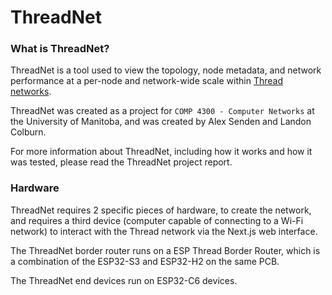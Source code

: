 # ThreadNet

### What is ThreadNet?

ThreadNet is a tool used to view the topology, node metadata, and network performance at a per-node and network-wide scale within [Thread networks](https://en.wikipedia.org/wiki/Thread_(network_protocol)).

ThreadNet was created as a project for `COMP 4300 - Computer Networks` at the University of Manitoba, and was created by Alex Senden and Landon Colburn.

For more information about ThreadNet, including how it works and how it was tested, please read the ThreadNet project report.

### Hardware

ThreadNet requires 2 specific pieces of hardware, to create the network, and requires a third device (computer capable of connecting to a Wi-Fi network) to interact with the Thread network via the Next.js web interface.

The ThreadNet border router runs on a ESP Thread Border Router, which is a combination of the ESP32-S3 and ESP32-H2 on the same PCB.

The ThreadNet end devices run on ESP32-C6 devices.
